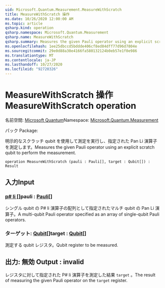 ```yaml
---
uid: Microsoft.Quantum.Measurement.MeasureWithScratch
title: MeasureWithScratch 操作
ms.date: 10/26/2020 12:00:00 AM
ms.topic: article
qsharp.kind: operation
qsharp.namespace: Microsoft.Quantum.Measurement
qsharp.name: MeasureWithScratch
qsharp.summary: Measures the given Pauli operator using an explicit scratch qubit to perform the measurement.
ms.openlocfilehash: 1ee25dbccd5bddde406cf8ed84dff77d96d7804e
ms.sourcegitcommit: 29e0d88a30e4166fa580132124b0eb57e1f0e986
ms.translationtype: MT
ms.contentlocale: ja-JP
ms.lasthandoff: 10/27/2020
ms.locfileid: "92720326"
---
```

# <a name="measurewithscratch-operation"></a><span data-ttu-id="88b56-102">MeasureWithScratch 操作</span><span class="sxs-lookup"><span data-stu-id="88b56-102">MeasureWithScratch operation</span></span>

<span data-ttu-id="88b56-103">名前空間: [Microsoft Quantum](xref:Microsoft.Quantum.Measurement)</span><span class="sxs-lookup"><span data-stu-id="88b56-103">Namespace: [Microsoft.Quantum.Measurement](xref:Microsoft.Quantum.Measurement)</span></span>

<span data-ttu-id="88b56-104">パック [](https://nuget.org/packages/)</span><span class="sxs-lookup"><span data-stu-id="88b56-104">Package: [](https://nuget.org/packages/)</span></span>


<span data-ttu-id="88b56-105">明示的なスクラッチ qubit を使用して測定を実行し、指定された Pan Li 演算子を測定します。</span><span class="sxs-lookup"><span data-stu-id="88b56-105">Measures the given Pauli operator using an explicit scratch qubit to perform the measurement.</span></span>

```qsharp
operation MeasureWithScratch (pauli : Pauli[], target : Qubit[]) : Result
```


## <a name="input"></a><span data-ttu-id="88b56-106">入力</span><span class="sxs-lookup"><span data-stu-id="88b56-106">Input</span></span>

### <a name="pauli--pauli"></a><span data-ttu-id="88b56-107">[p# li []](xref:microsoft.quantum.lang-ref.pauli)</span><span class="sxs-lookup"><span data-stu-id="88b56-107">pauli : [Pauli](xref:microsoft.quantum.lang-ref.pauli)[]</span></span>

<span data-ttu-id="88b56-108">シングル qubit の P# li 演算子の配列として指定されたマルチ qubit の Pan Li 演算子。</span><span class="sxs-lookup"><span data-stu-id="88b56-108">A multi-qubit Pauli operator specified as an array of single-qubit Pauli operators.</span></span>


### <a name="target--qubit"></a><span data-ttu-id="88b56-109">ターゲット: [Qubit](xref:microsoft.quantum.lang-ref.qubit)[]</span><span class="sxs-lookup"><span data-stu-id="88b56-109">target : [Qubit](xref:microsoft.quantum.lang-ref.qubit)[]</span></span>

<span data-ttu-id="88b56-110">測定する qubit レジスタ。</span><span class="sxs-lookup"><span data-stu-id="88b56-110">Qubit register to be measured.</span></span>



## <a name="output--__invalidresult__"></a><span data-ttu-id="88b56-111">出力: __無効 <Result>__</span><span class="sxs-lookup"><span data-stu-id="88b56-111">Output : __invalid<Result>__</span></span>

<span data-ttu-id="88b56-112">レジスタに対して指定された P# li 演算子を測定した結果 `target` 。</span><span class="sxs-lookup"><span data-stu-id="88b56-112">The result of measuring the given Pauli operator on the `target` register.</span></span>